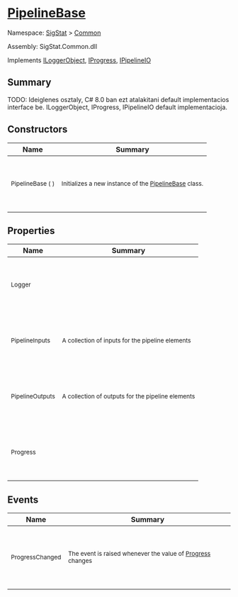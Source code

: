 # [PipelineBase](./PipelineBase.md)

Namespace: [SigStat]() > [Common](./README.md)

Assembly: SigStat.Common.dll

Implements [ILoggerObject](./ILoggerObject.md), [IProgress](./Helpers/IProgress.md), [IPipelineIO](./Pipeline/IPipelineIO.md)

## Summary
TODO: Ideiglenes osztaly, C# 8.0 ban ezt atalakitani default implementacios interface be.  ILoggerObject, IProgress, IPipelineIO default implementacioja.

## Constructors

| Name | Summary | 
| --- | --- | 
| <p>&nbsp;</p><sub>PipelineBase (  )</sub><p>&nbsp;</p>| <p>&nbsp;</p><sub>Initializes a new instance of the [PipelineBase](https://github.com/hargitomi97/sigstat/blob/master/docs/md/SigStat/Common/PipelineBase.md) class.</sub><p>&nbsp;</p>| <br>


## Properties

| Name | Summary | 
| --- | --- | 
| <p>&nbsp;</p><sub>Logger</sub><p>&nbsp;</p>| <p>&nbsp;</p><sub></sub><p>&nbsp;</p>| <br>
| <p>&nbsp;</p><sub>PipelineInputs</sub><p>&nbsp;</p>| <p>&nbsp;</p><sub>A collection of inputs for the pipeline elements</sub><p>&nbsp;</p>| <br>
| <p>&nbsp;</p><sub>PipelineOutputs</sub><p>&nbsp;</p>| <p>&nbsp;</p><sub>A collection of outputs for the pipeline elements</sub><p>&nbsp;</p>| <br>
| <p>&nbsp;</p><sub>Progress</sub><p>&nbsp;</p>| <p>&nbsp;</p><sub></sub><p>&nbsp;</p>| <br>


## Events

| Name | Summary | 
| --- | --- | 
| <p>&nbsp;</p><sub>ProgressChanged</sub><p>&nbsp;</p>| <p>&nbsp;</p><sub>The event is raised whenever the value of [Progress](https://github.com/hargitomi97/sigstat/blob/master/docs/md/SigStat/Common/PipelineBase.md) changes</sub><p>&nbsp;</p>| <br>


